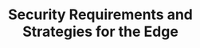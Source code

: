 ---
categories:
- bkk19
description: Edge computing poses some unique security challenges, from preventive
  measures to how to detect and recover from compromised nodes. This talk explores
  these challenges as well as emerging strategies for addressing them.
image:
  featured: 'true'
  path: /assets/images/featured-images/bkk19/BKK19-414.png
session_attendee_num: '15'
session_id: BKK19-414
session_room: Session Room 2 (Lotus 3-4)
session_slot:
  end_time: '2019-04-04 12:25:00'
  start_time: '2019-04-04 12:00:00'
session_speakers:
- speaker_bio: To be filled in
  speaker_company: Linaro Inc
  speaker_image: /assets/images/speakers/bkk19/bill-fischofer.jpg
  speaker_location: ''
  speaker_name: Bill Fischofer
  speaker_position: Tech Lead
  speaker_username: bill.fischofer
session_track: IoT Fog/Gateway/Edge Computing
tag: session
tags:
- 96Boards
- Android
- Linux Kernel
- Validation and CI
- Testing
title: Security Requirements and Strategies for the Edge
---